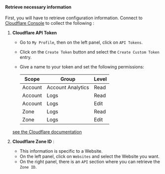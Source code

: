 #### Retrieve necessary information

First, you will have to retrieve configuration information.
Connect to [Cloudflare Console](https://dash.cloudflare.com/) to collect the following :

1. **Cloudflare API Token**
    - Go to `My Profile`, then on the left panel, click on `API Tokens`.
    - Click on the `Create Token` button and select the `Create Custom Token` entry.
    - Give a name to your token and set the following permissions:

      |  Scope  |       Group       | Level |
      | ------- | ----------------- | ----- |
      | Account | Account Analytics | Read  |
      | Account | Logs              | Read  |
      | Account | Logs              | Edit  |
      | Zone    | Logs              | Read  |
      | Zone    | Logs              | Edit  |

	[see the Cloudflare documentation](https://developers.cloudflare.com/fundamentals/api/get-started/create-token/)

2. **Cloudflare Zone ID** :
    - This information is specific to a Website.
    - On the left panel, click on `Websites` and select the Website you want.
    - On the right panel, there is an `API` section where you can retrieve the `Zone ID`.
